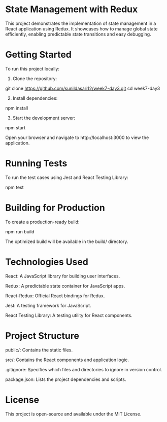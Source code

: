 # State Management with Redux

This project demonstrates the implementation of state management in a React application using Redux. It showcases how to manage global state efficiently, enabling predictable state transitions and easy debugging.

# Getting Started

To run this project locally:

1. Clone the repository:

git clone https://github.com/sunildasari12/week7-day3.git
cd week7-day3


2. Install dependencies:

npm install


3. Start the development server:

npm start


Open your browser and navigate to http://localhost:3000 to view the application.

# Running Tests

To run the test cases using Jest and React Testing Library:

npm test

# Building for Production

To create a production-ready build:

npm run build


The optimized build will be available in the build/ directory.

# Technologies Used

React: A JavaScript library for building user interfaces.

Redux: A predictable state container for JavaScript apps.

React-Redux: Official React bindings for Redux.

Jest: A testing framework for JavaScript.

React Testing Library: A testing utility for React components.

# Project Structure

public/: Contains the static files.

src/: Contains the React components and application logic.

.gitignore: Specifies which files and directories to ignore in version control.

package.json: Lists the project dependencies and scripts.

# License

This project is open-source and available under the MIT License.
